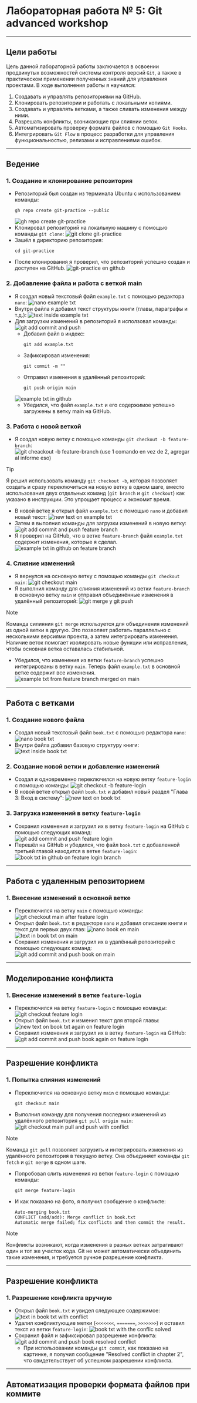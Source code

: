 # Лабораторная работа № 5: Git advanced workshop

---

## Цели работы  

Цель данной лабораторной работы заключается в освоении продвинутых возможностей системы контроля версий `Git`, а также в практическом применении полученных знаний для управления проектами. В ходе выполнения работы я научился:
  1. Создавать и управлять репозиториями на GitHub.
  2. Клонировать репозитории и работать с локальными копиями.
  3. Создавать и управлять ветками, а также сливать изменения между ними.
  4. Разрешать конфликты, возникающие при слиянии веток.
  5. Автоматизировать проверку формата файлов с помощью `Git Hooks`.
  6. Интегрировать `Git Flow` в процесс разработки для управления функциональностью, релизами и исправлениями ошибок.

---

## Ведение

### 1. Создание и клонирование репозитория
  - Репозиторий был создан из терминала Ubuntu с использованием команды:
    ```
    gh repo create git-practice --public
    ```
    ![gh repo create git-practice](https://github.com/user-attachments/assets/9edc8277-2c5e-411b-904a-75d087fe7806)
  - Клонировал репозиторий на локальную машину с помощью команды `git clone`:
    ![git clone git-practice](https://github.com/user-attachments/assets/62b2ec60-1097-4c7f-9f13-b0da8b015d11)  
  - Зашёл в директорию репозитория:
    ```
    cd git-practice
    ```
   - После клонирования я проверил, что репозиторий успешно создан и доступен на GitHub.
    ![git-practice en github](https://github.com/user-attachments/assets/4ba3fe5d-db1b-42fe-a4b6-98c114c30dfb)  

### 2. Добавление файла и работа с веткой main
  - Я создал новый текстовый файл `example.txt` с помощью редактора `nano`:
    ![nano example txt](https://github.com/user-attachments/assets/dc3c4c0b-ee39-4fe3-84a9-921bdb3fd564)  
  - Внутри файла я добавил текст структуры книги (главы, параграфы и т.д.):
    ![text inside example txt](https://github.com/user-attachments/assets/f4d73647-ddaa-48fa-ba7f-adc7c4862354)  
  - Для загрузкм изменений в репозиторий я исползовал команды:
    ![git add commit and push](https://github.com/user-attachments/assets/8469f0e0-f803-41e7-8ac4-b93f2648dcf3)  
    - Добавил файл в индекс:
      ```
      git add example.txt
      ```
    - Зафиксировал изменения:
      ```
      git commit -m ""
      ```
    - Отправил изменения в удалённый репозиторий:
      ```
      git push origin main
      ```
    ![example txt in github](https://github.com/user-attachments/assets/63b704ec-c813-40f5-9b93-277288293f1a)  
    - Убедился, что файл `example.txt` и его содержимое успешно загружены в ветку main на GitHub.

### 3. Работа с новой веткой
  - Я создал новую ветку с помощью команды `git checkout -b feature-branch`:
    ![git cheackout -b feature-branch (use 1 comando en vez de 2, agregar al informe eso)](https://github.com/user-attachments/assets/af3a02a2-b35e-4d81-9495-d3a56e1d2409)
> [!TIP]
> Я решил использовать команду `git checkout -b`, которая позволяет создать и сразу переключиться на новую ветку в одном шаге, вместо использования двух отдельных команд (`git branch` и `git checkout`) как указано в инструкции. Это упрощает процесс и экономит время.
  - В новой ветке я открыл файл `example.txt` с помощью `nano` и добавил новый текст:
    ![new text on example txt](https://github.com/user-attachments/assets/f05cf41a-d0ba-4c7f-8494-aa8b94d7cf32)  
  - Затем я выполнил команды для загрузки изменений в новую ветку:
    ![git add commit and push feature branch](https://github.com/user-attachments/assets/ceea1a26-f30b-4b55-83ef-b964d9c091f2)  
  - Я проверил на GitHub, что в ветке `feature-branch` файл `example.txt` содержит изменения, которые я сделал.
    ![example txt in github on feature branch](https://github.com/user-attachments/assets/ddcd3d42-bece-42ec-8533-fd681de62d99)  

### 4. Слияние изменений
  - Я вернулся на основную ветку с помощью команды `git checkout main`:
    ![git checkout main](https://github.com/user-attachments/assets/7d913f82-2793-4902-a6d4-754e537811d1)  
  - Я выполнил команду для слияния изменений из ветки `feature-branch` в основную ветку `main` и отправил объединённые изменения в удалённый репозиторий:
    ![git merge y git push](https://github.com/user-attachments/assets/fdcc0b34-5289-4d4b-9f9f-af10ff1a1a42)
> [!NOTE]
> Команда силияния `git merge` используется для объединения изменений из одной ветки в другую. Это позволяет работать параллельно с несколькими версиями проекта, а затем интегрировать изменения. Наличие веток помогает изолировать новые функции или исправления, чтобы основная ветка оставалась стабильной.  
  - Убедился, что изменения из ветки `feature-branch` успешно интегрированы в ветку `main`. Теперь файл `example.txt` в основной ветке содержит все изменения.
    ![example txt from feature branch merged on main](https://github.com/user-attachments/assets/6db724f7-016e-4ffa-bd03-400146674d25)  

---

## Работа с ветками

### 1. Создание нового файла
  - Создал новый текстовый файл `book.txt` с помощью редактора `nano`:
    ![nano book txt](https://github.com/user-attachments/assets/2447a79d-67f6-42bd-adf3-a09fdf397048)  
  - Внутри файла добавил базовую структуру книги:
    ![text inside book txt](https://github.com/user-attachments/assets/bd701d4d-0fcd-4dfb-9c29-a86589fadac6)

### 2. Создание новой ветки и добавление изменений
  - Создал и одновременно переключился на новую ветку `feature-login` с помощью команды:
    ![git checkout -b feature-login](https://github.com/user-attachments/assets/8c6e43b3-ed71-4f96-89b6-30d06f8545ec)
  - В новой ветке открыл файл `book.txt` и добавил новый раздел "Глава 3: Вход в систему":
    ![new text on book txt](https://github.com/user-attachments/assets/7220d8d1-6933-4a7b-bb34-4fc675a2d10b)

### 3. Загрузка изменений в ветку `feature-login`
  - Сохранил изменения и загрузил их в ветку `feature-login` на GitHub с помощью следующих команд:
    ![git add commit and push feature login](https://github.com/user-attachments/assets/93775b0b-6cb8-47a9-bc1c-9c451e0c517b)
  - Перешёл на GitHub и убедился, что файл `book.txt` с добавленной третьей главой находится в ветке `feature-login`:
    ![book txt in github on feature login branch](https://github.com/user-attachments/assets/0fb1555f-3ee7-47b6-b98c-f7a9486aeccf)

---

## Работа с удаленным репозиторием

### 1. Внесение изменений в основной ветке
  - Переключился на ветку `main` с помощью команды:
    ![git checkout main after feature login](https://github.com/user-attachments/assets/fc8c3da3-2132-42e2-9c4c-bc4f9fe7558c)  
  - Открыл файл `book.txt` в редакторе `nano` и добавил описание книги и текст для первых двух глав:
    ![nano book en main](https://github.com/user-attachments/assets/bc3b6ae6-5009-4f4b-af06-396a9fd6fc68)  
    ![text in book txt on main](https://github.com/user-attachments/assets/75b3dba3-6f53-4ff9-9d04-8059b3e83646)  
  - Сохранил изменения и загрузил их в удалённый репозиторий с помощью следующих команд:  
    ![git add commit and push book on main](https://github.com/user-attachments/assets/40ea316d-1f81-40b8-b653-3f99d1a9db99)  

---

## Моделирование конфликта

### 1. Внесение изменений в ветке `feature-login`
  - Переключился на ветку `feature-login` с помощью команды:  
    ![git checkout feature login](https://github.com/user-attachments/assets/4aa66bd0-6ac2-4155-81ac-cc33854673b4)  
  - Открыл файл `book.txt` и изменил текст для второй главы:  
    ![new text on book txt again on feature login](https://github.com/user-attachments/assets/6a0e3f97-276a-4408-9ce7-d0d916351e07)  
  - Сохранил изменения и загрузил их в ветку `feature-login` на GitHub:
    ![git add commit and push book again on feature login](https://github.com/user-attachments/assets/ce484af0-982e-4387-8bbf-c6a24f7b8622)  

---

## Разрешение конфликта

### 1. Попытка слияния изменений
  - Переключился на основную ветку `main` с помощью команды:
    ```
    git checkout main
    ```
  - Выполнил команду для получения последних изменений из удалённого репозитория `git pull origin main`:
    ![git checkout main pull and push with conflict](https://github.com/user-attachments/assets/2246ecad-32df-4f3d-90e4-9763971abc42)  
> [!NOTE]
> Команда `git pull` позволяет загрузить и интегрировать изменения из удалённого репозитория в текущую ветку. Она объединяет команды `git fetch` и `git merge` в одном шаге.
  - Попробовал слить изменения из ветки `feature-login` с помощью команды:  
    ```
    git merge feature-login
    ```
  - И как показано на фото, я получил сообщение о конфликте:
    ```
    Auto-merging book.txt
    CONFLICT (add/add): Merge conflict in book.txt
    Automatic merge failed; fix conflicts and then commit the result.
    ```
> [!NOTE]
> Конфликты возникают, когда изменения в разных ветках затрагивают один и тот же участок кода. Git не может автоматически объединить такие изменения, и требуется ручное разрешение конфликта.

---

## Разрешение конфликта

### 1. Разрешение конфликта вручную  
  - Открыл файл `book.txt` и увидел следующее содержимое:
    ![text in book txt with conflict](https://github.com/user-attachments/assets/453df020-130d-41e5-8aa0-bc47ee864082)  
  - Удалил конфликтующие метки (`<<<<<<<`, `=======`, `>>>>>>>`) и оставил текст из ветки `feature-login`:
    ![book txt with the conflic solved](https://github.com/user-attachments/assets/e928253c-78ea-4076-971a-783080d87558)  
  - Сохранил файл и зафиксировал разрешение конфликта:
    ![git add commit and push book resolved conflict](https://github.com/user-attachments/assets/b7b8c5c9-7c3e-44bd-bd27-6b0be6e132f2)
      - При использовании команды `git commit`, как показано на картинке, я получил сообщение "Resolved conflict in chapter 2", что свидетельствует об успешном разрешении конфликта.

---

## Автоматизация проверки формата файлов при коммите





